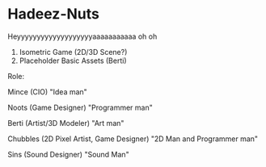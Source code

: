 # Hadeez-Nuts
Heyyyyyyyyyyyyyyyyyyyaaaaaaaaaaa oh oh


1. Isometric Game (2D/3D Scene?)
2. Placeholder Basic Assets (Berti)


Role:

Mince (CIO)
"Idea man"

Noots (Game Designer)
"Programmer man"

Berti (Artist/3D Modeler)
"Art man"

Chubbles (2D Pixel Artist, Game Designer)
"2D Man and Programmer man"

Sins (Sound Designer)
"Sound Man"
